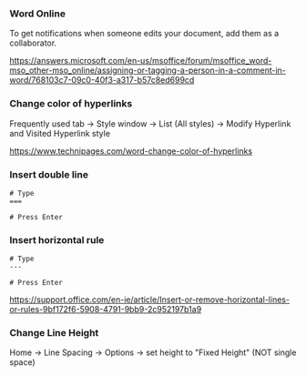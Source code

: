 ### Word Online

To get notifications when someone edits your document, add them as a collaborator.

https://answers.microsoft.com/en-us/msoffice/forum/msoffice_word-mso_other-mso_online/assigning-or-tagging-a-person-in-a-comment-in-word/768103c7-09c0-40f3-a317-b57c8ed699cd


### Change color of hyperlinks

Frequently used tab -> Style window -> List (All styles) -> Modify Hyperlink and Visited Hyperlink style

https://www.technipages.com/word-change-color-of-hyperlinks


### Insert double line

```
# Type
===

# Press Enter
```


### Insert horizontal rule

```
# Type
---

# Press Enter
```

https://support.office.com/en-ie/article/Insert-or-remove-horizontal-lines-or-rules-9bf172f6-5908-4791-9bb9-2c952197b1a9


### Change Line Height

Home -> Line Spacing -> Options -> set height to "Fixed Height" (NOT single space)